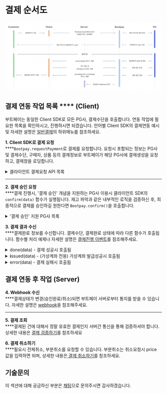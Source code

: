 # 결제 순서도

![부트페이 전체 결제 흐름도 (클라이언트 승인)](<.gitbook/assets/부트페이 시퀀스다이어그램1.png>)

## 결제 연동 작업 목록 **** (Client)

부트페이는 동일한 Client SDK로 모든 PG사, 결제수단을 호출합니다. 연동 작업에 필요한 목록을 확인하시고, 진행하시면 되겠습니다. 언어별 Client SDK의 결제연동 예시 및 자세한 설명은 [일반결제](client/pg/)의 하위메뉴를 참조하세요.



**1. Client SDK로 결제 요청**\
****`Bootpay.requestPayment`로 결제를 요청합니다. 요청시 포함되는 정보는 PG사 및 결제수단, 구매자, 상품 등의 결제정보로 부트페이가 해당 PG사에 결제생성을 요청하고, 결제창을 로딩합니다.

<details>

<summary>클라이언트 결제요청 API 목록</summary>

* [일반결제](client/pg/)
* [통합결제](client/total.md)
* [정기결제(인증)](client/subscription/undefined.md)
* [본인인증](client/auth.md)

</details>

****

**2. 결제 승인 요청**\
****결제 진행시, '결제 승인' 개념을 지원하는 PG사 이용시 클라이언트 SDK의 `confirm(data)` 함수가 실행됩니다. 재고 파악과 같은 내부적인 로직을 검증하신 후, 최종적으로 결제를 승인하길 원한다면 `Bootpay.confirm()`을 호출합니다.

<details>

<summary>'결제 승인' 지원 PG사 목록</summary>

* KCP
* 다날
* KG이니시스
* 나이스페이
* 토스페이먼츠
* 페이앱
* 이지페이
* TPay
* KG모빌리언스
* 웰컴페이먼츠
* 세틀뱅크&#x20;

</details>



**3. 결제 결과 수신** \
****결제완료 정보를 수신합니다. 결제수단, 결제완료 상태에 따라 다른 함수가 호출됩니다. 함수별 처리 예제나 자세한 설명은 [결제진행 이벤트](client/pg/web.md#undefined-1)를 참조해주세요.

<details>

<summary>done(data) - 결제 성공시 호출됨</summary>

결제성공시 호출되는 함수로, 이때 주문완료 페이지로 이동하시면 되겠습니다.&#x20;

한가지 유의해야 할 것은, 클라이언트의 결제데이터는 위변조가 가능하니 결제검증 과정이 필수로 필요합니다. 주문완료페이지에서 결제검증 후 상품을 지급하기를 추천합니다.

결제성공 데이터는 [Webhook](webhook/server.md)으로 통지됩니다.

</details>

<details>

<summary><strong>i</strong>ssued(data) - (가상계좌 전용) 가상계좌 발급성공시 호출됨</summary>

가상계좌 발급시 호출되는 함수로, 이때 주문완료(가상계좌 발급완료) 페이지로 이동하시면 되겠습니다.

고객이 발급받은 가상계좌 번호로 납부를 완료하면 [Webhook](webhook/server.md)으로 통지됩니다. 완료 전에는 가상계좌만 발급된 상태로, 실질적으로 결제가 진행된 상태는 아닙니다.

</details>

<details>

<summary>error(data) - 결제 실패시 호출됨</summary>

결제실패시 호출되는 함수로, 서비스를 이탈하지 않고 다시 결제를 진행할 수 있도록 안내하시면 되겠습니다. data에는 결제실패에 대한 사유가 포함되어 있으며, 부트페이에서 UI로 해당 사유를 노출합니다.

</details>

## 결제 연동 후 작업 (Server)

**4. Webhook 수신** \
****결제상태가 변경(승인완료/취소)되면 부트페이 서버로부터 통지를 받을 수 있습니다. 자세한 설명은 [webhook](webhook/server.md)을 참조해주세요.

****

**5. 결제 조회**\
****결제된 건에 대해서 정말 유효한 결제인지 서버간 통신을 통해 검증하셔야 합니다. 상세한 내용은 [결제 검증하기](server/verify.md)를 참조하세요



**6. 결제 취소하기**\
****필요시 전체취소, 부분취소를 요청할 수 있습니다. 부분취소는 취소요청시 price 값을 입력하면 되며, 상세한 내용은[ 결제 취소하기](server/cancel.md#undefined-15)를 참조하세요.



## 기술문의&#x20;

이 섹션에 대해 궁금하신 부분은 [채팅](https://bootpay.channel.io)으로 문의주시면 감사하겠습니다.&#x20;

